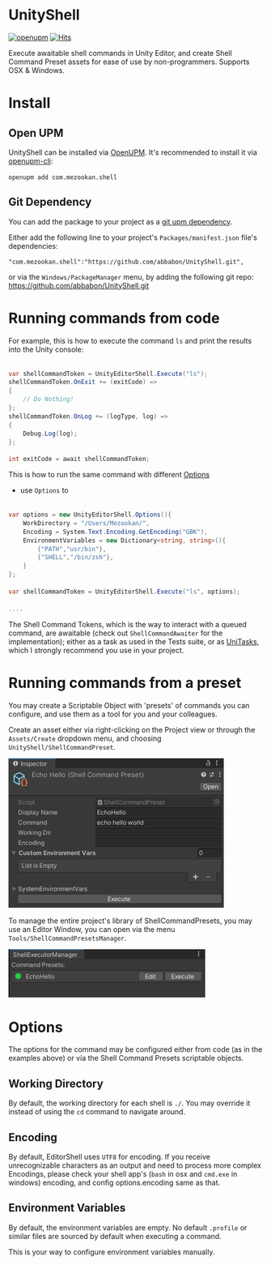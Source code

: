 # UnityShell

[![openupm](https://img.shields.io/npm/v/com.mezookan.shell?label=openupm&registry_uri=https://package.openupm.com)](https://openupm.com/packages/com.mezookan.shell/)
[![Hits](https://hits.seeyoufarm.com/api/count/incr/badge.svg?url=https%3A%2F%2Fgithub.com%2FAbbabon%2FUnityShell&count_bg=%2379C83D&title_bg=%23555555&icon=github.svg&icon_color=%23E7E7E7&title=hits&edge_flat=false)](https://hits.seeyoufarm.com)

Execute awaitable shell commands in Unity Editor, and create Shell Command Preset assets for ease of use by non-programmers. Supports OSX & Windows.

# Install

## Open UPM

UnityShell can be installed via [OpenUPM](https://openupm.com/). It's recommended to install it via [openupm-cli](https://github.com/openupm/openupm-cli):

`openupm add com.mezookan.shell`

## Git Dependency

You can add the package to your project as a [git upm dependency](https://docs.unity3d.com/Manual/upm-git.html).

Either add the following line to your project's `Packages/manifest.json` file's dependencies:

    "com.mezookan.shell":"https://github.com/abbabon/UnityShell.git",

or via the `Windows/PackageManager` menu, by adding the following git repo: https://github.com/abbabon/UnityShell.git

# Running commands from code

For example, this is how to execute the command `ls` and print the results into the Unity console:

``` csharp

var shellCommandToken = UnityEditorShell.Execute("ls");
shellCommandToken.OnExit += (exitCode) => 
{
    // Do Nothing!
};
shellCommandToken.OnLog += (logType, log) =>
{
    Debug.Log(log);
};

int exitCode = await shellCommandToken;
```

This is how to run the same command with different [Options](#options)

* use `Options` to 

``` csharp

var options = new UnityEditorShell.Options(){
    WorkDirectory = "/Users/Mezookan/",
    Encoding = System.Text.Encoding.GetEncoding("GBK"), 
    EnvironmentVariables = new Dictionary<string, string>(){
        {"PATH","usr/bin"},
        {"SHELL","/bin/zsh"},
    }
};

var shellCommandToken = UnityEditorShell.Execute("ls", options);

....

```

The Shell Command Tokens, which is the way to interact with a queued command, are awaitable (check out `ShellCommandAwaiter` for the implementation); either as a task as used in the Tests suite, or as [UniTasks](https://github.com/Cysharp/UniTask), which I strongly recommend you use in your project.

# Running commands from a preset

You may create a Scriptable Object with 'presets' of commands you can configure, and use them as a tool for you and your colleagues.

Create an asset either via right-clicking on the Project view or through the `Assets/Create` dropdown menu, and choosing `UnityShell/ShellCommandPreset`.

![README-img-1.png](README-img-1.png)

To manage the entire project's library of ShellCommandPresets, you may use an Editor Window, you can open via the menu `Tools/ShellCommandPresetsManager`. 

![README-img-2.png](README-img-2.png)

# Options

The options for the command may be configured either from code (as in the examples above) or via the Shell Command Presets scriptable objects.

## Working Directory

By default, the working directory for each shell is `./`. You may override it instead of using the `cd` command to navigate around.


## Encoding

By default, EditorShell uses `UTF8` for encoding. If you receive unrecognizable characters as an output and need to process more complex Encodings, please check your shell app's (`bash` in osx and `cmd.exe` in windows) encoding, and config options.encoding same as that.

## Environment Variables

By default, the environment variables are empty. No default `.profile` or similar files are sourced by default when executing a command. 

This is your way to configure environment variables manually. 

